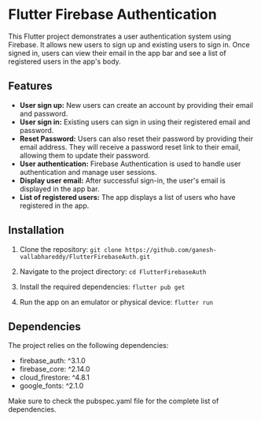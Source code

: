 # Flutter Firebase Authentication

This Flutter project demonstrates a user authentication system using Firebase. It allows new users to sign up and existing users to sign in. Once signed in, users can view their email in the app bar and see a list of registered users in the app's body.

## Features

- **User sign up:** New users can create an account by providing their email and password.
- **User sign in:** Existing users can sign in using their registered email and password.
- **Reset Password:** Users can also reset their password by providing their email address. They will receive a password reset link to their email, allowing them to update their password.
- **User authentication:** Firebase Authentication is used to handle user authentication and manage user sessions.
- **Display user email:** After successful sign-in, the user's email is displayed in the app bar.
- **List of registered users:** The app displays a list of users who have registered in the app.

## Installation

1. Clone the repository:
   `git clone https://github.com/ganesh-vallabhareddy/FlutterFirebaseAuth.git`

2. Navigate to the project directory:
   `cd FlutterFirebaseAuth`
  
4. Install the required dependencies:
   `flutter pub get`
  
5. Run the app on an emulator or physical device:
   `flutter run`

## Dependencies
The project relies on the following dependencies:

- firebase_auth: ^3.1.0
- firebase_core: ^2.14.0
- cloud_firestore: ^4.8.1
- google_fonts: ^2.1.0

Make sure to check the pubspec.yaml file for the complete list of dependencies.
